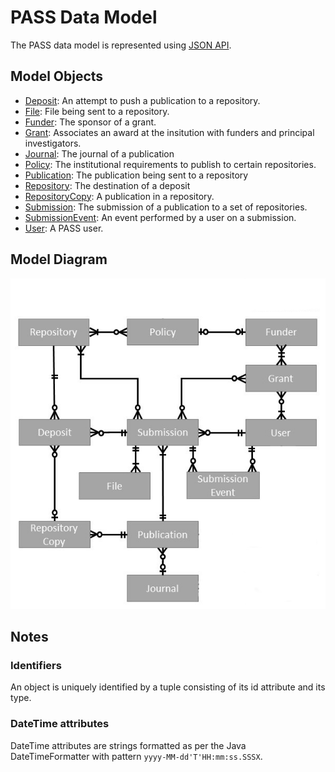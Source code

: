 # PASS Data Model

The PASS data model is represented using [JSON API](https://jsonapi.org/).

## Model Objects

* [Deposit](./model/Deposit.md): An attempt to push a publication to a repository.
* [File](./model/File.md): File being sent to a repository.
* [Funder](./model/Funder.md): The sponsor of a grant.
* [Grant](./model/Grant.md): Associates an award at the insitution with funders and principal investigators.
* [Journal](./model/Journal.md): The journal of a publication
* [Policy](./model/Policy.md): The institutional requirements to publish to certain repositories.
* [Publication](./model/Publication.md): The publication being sent to a repository
* [Repository](./model/Repository.md): The destination of a deposit
* [RepositoryCopy](./model/RepositoryCopy.md): A publication in a repository.
* [Submission](./model/Submission.md): The submission of a publication to a set of repositories.
* [SubmissionEvent](./model/SubmissionEvent.md): An event performed by a user on a submission.
* [User](./model/User.md): A PASS user.

## Model Diagram
 
![data model](/.gitbook/assets/pass_data_model.png)

## Notes

### Identifiers

An object is uniquely identified by a tuple consisting of its id attribute and its type.

### DateTime attributes

DateTime attributes are strings formatted as per the Java DateTimeFormatter with pattern `yyyy-MM-dd'T'HH:mm:ss.SSSX`.
